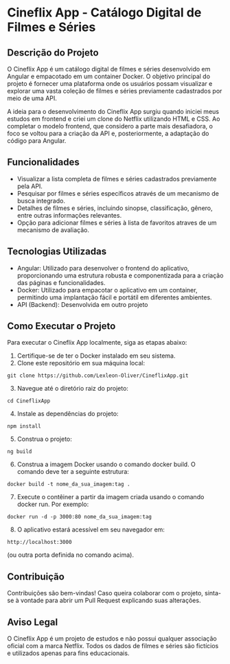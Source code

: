 # Cineflix App - Catálogo Digital de Filmes e Séries

## Descrição do Projeto

O Cineflix App é um catálogo digital de filmes e séries desenvolvido em Angular e empacotado em um container Docker. O objetivo principal do projeto é fornecer uma plataforma onde os usuários possam visualizar e explorar uma vasta coleção de filmes e séries previamente cadastrados por meio de uma API.

A ideia para o desenvolvimento do Cineflix App surgiu quando iniciei meus estudos em frontend e criei um clone do Netflix utilizando HTML e CSS. Ao completar o modelo frontend, que considero a parte mais desafiadora, o foco se voltou para a criação da API e, posteriormente, a adaptação do código para Angular.

## Funcionalidades

- Visualizar a lista completa de filmes e séries cadastrados previamente pela API.
- Pesquisar por filmes e séries específicos através de um mecanismo de busca integrado.
- Detalhes de filmes e séries, incluindo sinopse, classificação, gênero, entre outras informações relevantes.
- Opção para adicionar filmes e séries à lista de favoritos atraves de um mecanismo de avaliação.

## Tecnologias Utilizadas

- Angular: Utilizado para desenvolver o frontend do aplicativo, proporcionando uma estrutura robusta e componentizada para a criação das páginas e funcionalidades.
- Docker: Utilizado para empacotar o aplicativo em um container, permitindo uma implantação fácil e portátil em diferentes ambientes.
- API (Backend): Desenvolvida em outro projeto

## Como Executar o Projeto

Para executar o Cineflix App localmente, siga as etapas abaixo:

1. Certifique-se de ter o Docker instalado em seu sistema.
2. Clone este repositório em sua máquina local:
``` 
git clone https://github.com/Lexleon-Oliver/CineflixApp.git
```
3. Navegue até o diretório raiz do projeto: 
``` 
cd CineflixApp
```
4. Instale as dependências do projeto: 
``` 
npm install
```
5. Construa o projeto: 
``` 
ng build
```
6. Construa a imagem Docker usando o comando docker build. O comando deve ter a seguinte estrutura: 
``` 
docker build -t nome_da_sua_imagem:tag .
``` 
7. Execute o contêiner a partir da imagem criada usando o comando docker run. Por exemplo: 
``` 
docker run -d -p 3000:80 nome_da_sua_imagem:tag
``` 
8. O aplicativo estará acessível em seu navegador em: 
``` 
http://localhost:3000
``` 
 (ou outra porta definida no comando acima).

## Contribuição

Contribuições são bem-vindas! Caso queira colaborar com o projeto, sinta-se à vontade para abrir um Pull Request explicando suas alterações.

## Aviso Legal

O Cineflix App é um projeto de estudos e não possui qualquer associação oficial com a marca Netflix. Todos os dados de filmes e séries são fictícios e utilizados apenas para fins educacionais.
